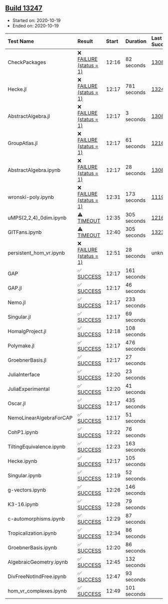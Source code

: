 ## [Build 13247](https://oscarci.mathematik.uni-kl.de/job/oscar/13247/)

* Started on: 2020-10-19
* Ended on: 2020-10-19

| Test Name    | Result | Start | Duration | Last Success | First Failure |
|:-------------|:-------|:------|:---------|:-------------|:--------------|
| CheckPackages | ❌ [FAILURE (status = 1)](https://oscarci.mathematik.uni-kl.de/job/oscar/13247/artifact/logs/build-13247/CheckPackages.log) | 12:16 | 82 seconds | [13085](https://oscarci.mathematik.uni-kl.de/job/oscar/13085/) | [13086](https://oscarci.mathematik.uni-kl.de/job/oscar/13086/) |
| Hecke.jl | ❌ [FAILURE (status = 1)](https://oscarci.mathematik.uni-kl.de/job/oscar/13247/artifact/logs/build-13247/Hecke.jl.log) | 12:17 | 781 seconds | [13246](https://oscarci.mathematik.uni-kl.de/job/oscar/13246/) | [13247](https://oscarci.mathematik.uni-kl.de/job/oscar/13247/) |
| AbstractAlgebra.jl | ❌ [FAILURE (status = 1)](https://oscarci.mathematik.uni-kl.de/job/oscar/13247/artifact/logs/build-13247/AbstractAlgebra.jl.log) | 12:17 | 3 seconds | [13085](https://oscarci.mathematik.uni-kl.de/job/oscar/13085/) | [13086](https://oscarci.mathematik.uni-kl.de/job/oscar/13086/) |
| GroupAtlas.jl | ❌ [FAILURE (status = 1)](https://oscarci.mathematik.uni-kl.de/job/oscar/13247/artifact/logs/build-13247/GroupAtlas.jl.log) | 12:17 | 61 seconds | [12167](https://oscarci.mathematik.uni-kl.de/job/oscar/12167/) | [12168](https://oscarci.mathematik.uni-kl.de/job/oscar/12168/) |
| AbstractAlgebra.ipynb | ❌ [FAILURE (status = 1)](https://oscarci.mathematik.uni-kl.de/job/oscar/13247/artifact/logs/build-13247/AbstractAlgebra.ipynb.log) | 12:17 | 28 seconds | [13085](https://oscarci.mathematik.uni-kl.de/job/oscar/13085/) | [13086](https://oscarci.mathematik.uni-kl.de/job/oscar/13086/) |
| wronski-poly.ipynb | ❌ [FAILURE (status = 1)](https://oscarci.mathematik.uni-kl.de/job/oscar/13247/artifact/logs/build-13247/wronski-poly.ipynb.log) | 12:31 | 173 seconds | [11192](https://oscarci.mathematik.uni-kl.de/job/oscar/11192/) | [11193](https://oscarci.mathematik.uni-kl.de/job/oscar/11193/) |
| uMPS(2,2,4)_0dim.ipynb | ⚠ [TIMEOUT](https://oscarci.mathematik.uni-kl.de/job/oscar/13247/artifact/logs/build-13247/uMPS-2-2-4-_0dim.ipynb.log) | 12:35 | 305 seconds | [12167](https://oscarci.mathematik.uni-kl.de/job/oscar/12167/) | [12168](https://oscarci.mathematik.uni-kl.de/job/oscar/12168/) |
| GITFans.ipynb | ⚠ [TIMEOUT](https://oscarci.mathematik.uni-kl.de/job/oscar/13247/artifact/logs/build-13247/GITFans.ipynb.log) | 12:40 | 305 seconds | [13234](https://oscarci.mathematik.uni-kl.de/job/oscar/13234/) | [13235](https://oscarci.mathematik.uni-kl.de/job/oscar/13235/) |
| persistent_hom_vr.ipynb | ❌ [FAILURE (status = 1)](https://oscarci.mathematik.uni-kl.de/job/oscar/13247/artifact/logs/build-13247/persistent_hom_vr.ipynb.log) | 12:51 | 28 seconds | unknown | unknown |
| GAP | ✅ [SUCCESS](https://oscarci.mathematik.uni-kl.de/job/oscar/13247/artifact/logs/build-13247/GAP.log) | 12:17 | 161 seconds |  |  |
| GAP.jl | ✅ [SUCCESS](https://oscarci.mathematik.uni-kl.de/job/oscar/13247/artifact/logs/build-13247/GAP.jl.log) | 12:17 | 46 seconds |  |  |
| Nemo.jl | ✅ [SUCCESS](https://oscarci.mathematik.uni-kl.de/job/oscar/13247/artifact/logs/build-13247/Nemo.jl.log) | 12:17 | 233 seconds |  |  |
| Singular.jl | ✅ [SUCCESS](https://oscarci.mathematik.uni-kl.de/job/oscar/13247/artifact/logs/build-13247/Singular.jl.log) | 12:17 | 69 seconds |  |  |
| HomalgProject.jl | ✅ [SUCCESS](https://oscarci.mathematik.uni-kl.de/job/oscar/13247/artifact/logs/build-13247/HomalgProject.jl.log) | 12:18 | 108 seconds |  |  |
| Polymake.jl | ✅ [SUCCESS](https://oscarci.mathematik.uni-kl.de/job/oscar/13247/artifact/logs/build-13247/Polymake.jl.log) | 12:17 | 476 seconds |  |  |
| GroebnerBasis.jl | ✅ [SUCCESS](https://oscarci.mathematik.uni-kl.de/job/oscar/13247/artifact/logs/build-13247/GroebnerBasis.jl.log) | 12:17 | 27 seconds |  |  |
| JuliaInterface | ✅ [SUCCESS](https://oscarci.mathematik.uni-kl.de/job/oscar/13247/artifact/logs/build-13247/JuliaInterface.log) | 12:20 | 23 seconds |  |  |
| JuliaExperimental | ✅ [SUCCESS](https://oscarci.mathematik.uni-kl.de/job/oscar/13247/artifact/logs/build-13247/JuliaExperimental.log) | 12:20 | 41 seconds |  |  |
| Oscar.jl | ✅ [SUCCESS](https://oscarci.mathematik.uni-kl.de/job/oscar/13247/artifact/logs/build-13247/Oscar.jl.log) | 12:17 | 435 seconds |  |  |
| NemoLinearAlgebraForCAP | ✅ [SUCCESS](https://oscarci.mathematik.uni-kl.de/job/oscar/13247/artifact/logs/build-13247/NemoLinearAlgebraForCAP.log) | 12:17 | 51 seconds |  |  |
| CohP1.ipynb | ✅ [SUCCESS](https://oscarci.mathematik.uni-kl.de/job/oscar/13247/artifact/logs/build-13247/CohP1.ipynb.log) | 12:22 | 76 seconds |  |  |
| TiltingEquivalence.ipynb | ✅ [SUCCESS](https://oscarci.mathematik.uni-kl.de/job/oscar/13247/artifact/logs/build-13247/TiltingEquivalence.ipynb.log) | 12:23 | 163 seconds |  |  |
| Hecke.ipynb | ✅ [SUCCESS](https://oscarci.mathematik.uni-kl.de/job/oscar/13247/artifact/logs/build-13247/Hecke.ipynb.log) | 12:17 | 105 seconds |  |  |
| Singular.ipynb | ✅ [SUCCESS](https://oscarci.mathematik.uni-kl.de/job/oscar/13247/artifact/logs/build-13247/Singular.ipynb.log) | 12:19 | 52 seconds |  |  |
| g-vectors.ipynb | ✅ [SUCCESS](https://oscarci.mathematik.uni-kl.de/job/oscar/13247/artifact/logs/build-13247/g-vectors.ipynb.log) | 12:26 | 146 seconds |  |  |
| K3-16.ipynb | ✅ [SUCCESS](https://oscarci.mathematik.uni-kl.de/job/oscar/13247/artifact/logs/build-13247/K3-16.ipynb.log) | 12:28 | 79 seconds |  |  |
| c-automorphisms.ipynb | ✅ [SUCCESS](https://oscarci.mathematik.uni-kl.de/job/oscar/13247/artifact/logs/build-13247/c-automorphisms.ipynb.log) | 12:29 | 87 seconds |  |  |
| Tropicalization.ipynb | ✅ [SUCCESS](https://oscarci.mathematik.uni-kl.de/job/oscar/13247/artifact/logs/build-13247/Tropicalization.ipynb.log) | 12:34 | 86 seconds |  |  |
| GroebnerBasis.ipynb | ✅ [SUCCESS](https://oscarci.mathematik.uni-kl.de/job/oscar/13247/artifact/logs/build-13247/GroebnerBasis.ipynb.log) | 12:20 | 86 seconds |  |  |
| AlgebraicGeometry.ipynb | ✅ [SUCCESS](https://oscarci.mathematik.uni-kl.de/job/oscar/13247/artifact/logs/build-13247/AlgebraicGeometry.ipynb.log) | 12:45 | 132 seconds |  |  |
| DivFreeNotIndFree.ipynb | ✅ [SUCCESS](https://oscarci.mathematik.uni-kl.de/job/oscar/13247/artifact/logs/build-13247/DivFreeNotIndFree.ipynb.log) | 12:47 | 93 seconds |  |  |
| hom_vr_complexes.ipynb | ✅ [SUCCESS](https://oscarci.mathematik.uni-kl.de/job/oscar/13247/artifact/logs/build-13247/hom_vr_complexes.ipynb.log) | 12:49 | 101 seconds |  |  |
